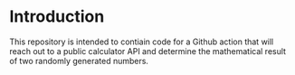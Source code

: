 # Introduction

This repository is intended to contiain code for a Github action that will reach out to a public calculator API and determine the mathematical result of two randomly generated numbers.
